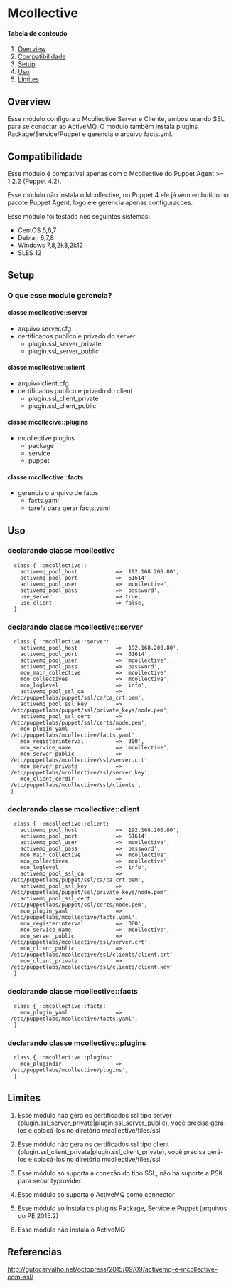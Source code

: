 # Mcollective

#### Tabela de conteudo

1. [Overview](#overview)
2. [Compatibilidade](#compatibilidade)
3. [Setup](#setup)
4. [Uso](#uso)
5. [Limites](#limites)

## Overview

Esse módulo configura o Mcollective Server e Cliente, ambos usando SSL para se conectar
ao ActiveMQ. O módulo também instala plugins Package/Service/Puppet e gerencia o arquivo
facts.yml.

## Compatibilidade

Esse módulo é compatível apenas com o Mcollective do Puppet Agent >= 1.2.2 (Puppet 4.2).

Esse módulo não instala o Mcollective, no Puppet 4 ele já vem embutido no pacote Puppet Agent, logo ele gerencia apenas configuracoes.

Esse módulo foi testado nos seguintes sistemas:

* CentOS 5,6,7
* Debian 6,7,8
* Windows 7,8,2k8,2k12
* SLES 12

## Setup

### O que esse modulo gerencia?

#### classe mcollective::server

* arquivo server.cfg
* certificados publico e privado do server
  * plugin.ssl_server_private
  * plugin.ssl_server_public

#### classe mcollective::client

* arquivo client.cfg
* certificados publico e privado do client
  * plugin.ssl_client_private
  * plugin.ssl_client_public

#### classe mcollecive::plugins

* mcollective plugins 
  * package
  * service
  * puppet

#### classe mcollective::facts

* gerencia o arquivo de fatos
  * facts.yaml
  * tarefa para gerar facts.yaml

## Uso

### declarando classe mcollective

```puppet
  class { ::mcollective::
    activemq_pool_host            => '192.168.200.80',
    activemq_pool_port            => '61614',
    activemq_pool_user            => 'mcollective',
    activemq_pool_pass            => 'password',
    use_server                    => true,
    use_client                    => false,
  }
```

### declarando classe mcollective::server

```puppet
  class { ::mcollective::server:
    activemq_pool_host            => '192.168.200.80',
    activemq_pool_port            => '61614',
    activemq_pool_user            => 'mcollective',
    activemq_pool_pass            => 'password',
    mco_main_collective           => 'mcollective',
    mco_collectives               => 'mcollective',
    mco_loglevel                  => 'info',
    activemq_pool_ssl_ca          => '/etc/puppetlabs/puppet/ssl/ca/ca_crt.pem',
    activemq_pool_ssl_key         => '/etc/puppetlabs/puppet/ssl/private_keys/node.pem',
    activemq_pool_ssl_cert        => '/etc/puppetlabs/puppet/ssl/certs/node.pem',
    mco_plugin_yaml               => '/etc/puppetlabs/mcollective/facts.yaml',
    mco_registerinterval          => '300',
    mco_service_name              => 'mcollective',
    mco_server_public             => '/etc/puppetlabs/mcollective/ssl/server.crt',
    mco_server_private            => '/etc/puppetlabs/mcollective/ssl/server.key',
    mco_client_cerdir             => '/etc/puppetlabs/mcollective/ssl/clients',
 }
```

### declarando classe mcollective::client

```puppet
  class { ::mcollective::client:
    activemq_pool_host            => '192.168.200.80',
    activemq_pool_port            => '61614',
    activemq_pool_user            => 'mcollective',
    activemq_pool_pass            => 'password',
    mco_main_collective           => 'mcollective',
    mco_collectives               => 'mcollective',
    mco_loglevel                  => 'info',
    activemq_pool_ssl_ca          => '/etc/puppetlabs/puppet/ssl/ca/ca_crt.pem',
    activemq_pool_ssl_key         => '/etc/puppetlabs/puppet/ssl/private_keys/node.pem',
    activemq_pool_ssl_cert        => '/etc/puppetlabs/puppet/ssl/certs/node.pem',
    mco_plugin_yaml               => '/etc/puppetlabs/mcollective/facts.yaml',
    mco_registerinterval          => '300',
    mco_service_name              => 'mcollective',
    mco_server_public             => '/etc/puppetlabs/mcollective/ssl/server.crt',
    mco_client_public             => '/etc/puppetlabs/mcollective/ssl/clients/client.crt'
    mco_client_private            => '/etc/puppetlabs/mcollective/ssl/clients/client.key'
  }
```

### declarando classe mcollective::facts

```puppet
  class { ::mcollective::facts:
    mco_plugin_yaml               => '/etc/puppetlabs/mcollective/facts.yaml',
  }
```

### declarando classe mcollective::plugins

```puppet
  class { ::mcollective::plugins:
    mco_plugindir                 => '/etc/puppetlabs/mcollective/plugins',
  }
```

## Limites

1. Esse módulo não gera os certificados ssl tipo server (plugin.ssl_server_private|plugin.ssl_server_public), você precisa gerá-los e colocá-los no diretório mcollective/files/ssl

2. Esse módulo não gera os certificados ssl tipo client (plugin.ssl_client_private|plugin.ssl_client_private), você precisa gerá-los e colocá-los no diretório mcollective/files/ssl

3. Esse módulo só suporta a conexão do tipo SSL, não há suporte a PSK para securityprovider.

4. Esse módulo só suporta o ActiveMQ como connector

5. Esse módulo só instala os plugins Package, Service e Puppet (arquivos do PE 2015.2)

6. Esse módulo não instala o ActiveMQ

## Referencias

http://gutocarvalho.net/octopress/2015/09/09/activemq-e-mcollective-com-ssl/